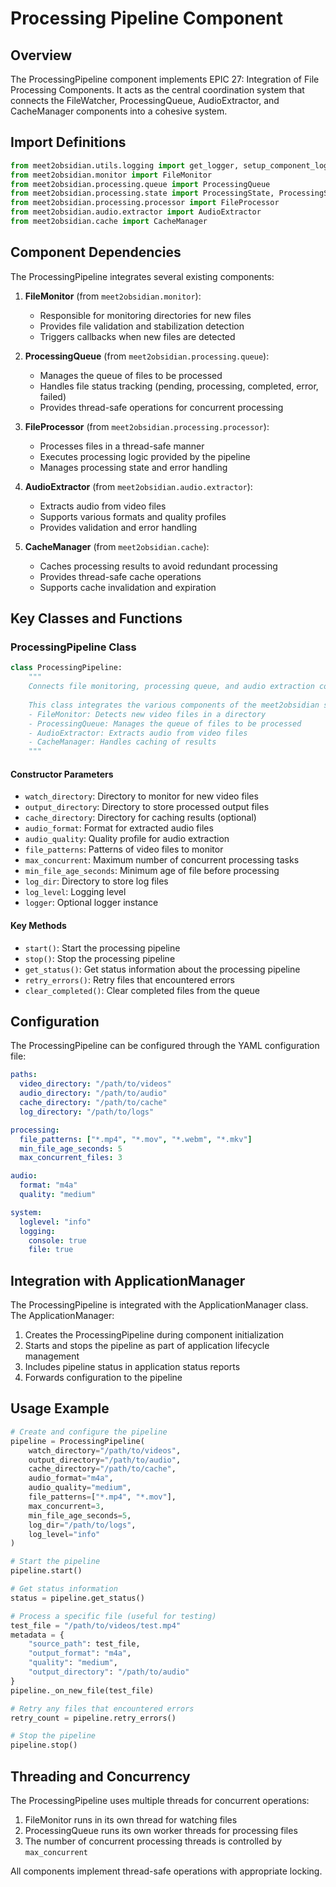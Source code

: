 # Processing Pipeline Component

## Overview

The ProcessingPipeline component implements EPIC 27: Integration of File Processing Components. It acts as the central coordination system that connects the FileWatcher, ProcessingQueue, AudioExtractor, and CacheManager components into a cohesive system.

## Import Definitions

```python
from meet2obsidian.utils.logging import get_logger, setup_component_logging
from meet2obsidian.monitor import FileMonitor
from meet2obsidian.processing.queue import ProcessingQueue
from meet2obsidian.processing.state import ProcessingState, ProcessingStatus
from meet2obsidian.processing.processor import FileProcessor
from meet2obsidian.audio.extractor import AudioExtractor
from meet2obsidian.cache import CacheManager
```

## Component Dependencies

The ProcessingPipeline integrates several existing components:

1. **FileMonitor** (from `meet2obsidian.monitor`):
   - Responsible for monitoring directories for new files
   - Provides file validation and stabilization detection
   - Triggers callbacks when new files are detected

2. **ProcessingQueue** (from `meet2obsidian.processing.queue`):
   - Manages the queue of files to be processed
   - Handles file status tracking (pending, processing, completed, error, failed)
   - Provides thread-safe operations for concurrent processing

3. **FileProcessor** (from `meet2obsidian.processing.processor`):
   - Processes files in a thread-safe manner
   - Executes processing logic provided by the pipeline
   - Manages processing state and error handling

4. **AudioExtractor** (from `meet2obsidian.audio.extractor`):
   - Extracts audio from video files
   - Supports various formats and quality profiles
   - Provides validation and error handling

5. **CacheManager** (from `meet2obsidian.cache`):
   - Caches processing results to avoid redundant processing
   - Provides thread-safe cache operations
   - Supports cache invalidation and expiration

## Key Classes and Functions

### ProcessingPipeline Class

```python
class ProcessingPipeline:
    """
    Connects file monitoring, processing queue, and audio extraction components.
    
    This class integrates the various components of the meet2obsidian system:
    - FileMonitor: Detects new video files in a directory
    - ProcessingQueue: Manages the queue of files to be processed
    - AudioExtractor: Extracts audio from video files
    - CacheManager: Handles caching of results
    """
```

#### Constructor Parameters

- `watch_directory`: Directory to monitor for new video files
- `output_directory`: Directory to store processed output files
- `cache_directory`: Directory for caching results (optional)
- `audio_format`: Format for extracted audio files
- `audio_quality`: Quality profile for audio extraction
- `file_patterns`: Patterns of video files to monitor
- `max_concurrent`: Maximum number of concurrent processing tasks
- `min_file_age_seconds`: Minimum age of file before processing
- `log_dir`: Directory to store log files
- `log_level`: Logging level
- `logger`: Optional logger instance

#### Key Methods

- `start()`: Start the processing pipeline
- `stop()`: Stop the processing pipeline
- `get_status()`: Get status information about the processing pipeline
- `retry_errors()`: Retry files that encountered errors
- `clear_completed()`: Clear completed files from the queue

## Configuration

The ProcessingPipeline can be configured through the YAML configuration file:

```yaml
paths:
  video_directory: "/path/to/videos"
  audio_directory: "/path/to/audio"
  cache_directory: "/path/to/cache"
  log_directory: "/path/to/logs"

processing:
  file_patterns: ["*.mp4", "*.mov", "*.webm", "*.mkv"]
  min_file_age_seconds: 5
  max_concurrent_files: 3

audio:
  format: "m4a"
  quality: "medium"

system:
  loglevel: "info"
  logging:
    console: true
    file: true
```

## Integration with ApplicationManager

The ProcessingPipeline is integrated with the ApplicationManager class. The ApplicationManager:

1. Creates the ProcessingPipeline during component initialization
2. Starts and stops the pipeline as part of application lifecycle management
3. Includes pipeline status in application status reports
4. Forwards configuration to the pipeline

## Usage Example

```python
# Create and configure the pipeline
pipeline = ProcessingPipeline(
    watch_directory="/path/to/videos",
    output_directory="/path/to/audio",
    cache_directory="/path/to/cache",
    audio_format="m4a",
    audio_quality="medium",
    file_patterns=["*.mp4", "*.mov"],
    max_concurrent=3,
    min_file_age_seconds=5,
    log_dir="/path/to/logs",
    log_level="info"
)

# Start the pipeline
pipeline.start()

# Get status information
status = pipeline.get_status()

# Process a specific file (useful for testing)
test_file = "/path/to/videos/test.mp4"
metadata = {
    "source_path": test_file,
    "output_format": "m4a",
    "quality": "medium",
    "output_directory": "/path/to/audio"
}
pipeline._on_new_file(test_file)

# Retry any files that encountered errors
retry_count = pipeline.retry_errors()

# Stop the pipeline
pipeline.stop()
```

## Threading and Concurrency

The ProcessingPipeline uses multiple threads for concurrent operations:

1. FileMonitor runs in its own thread for watching files
2. ProcessingQueue runs its own worker threads for processing files
3. The number of concurrent processing threads is controlled by `max_concurrent`

All components implement thread-safe operations with appropriate locking.